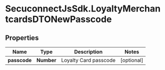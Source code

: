 # SecuconnectJsSdk.LoyaltyMerchantcardsDTONewPasscode

## Properties
Name | Type | Description | Notes
------------ | ------------- | ------------- | -------------
**passcode** | **Number** | Loyalty Card passcode | [optional] 


